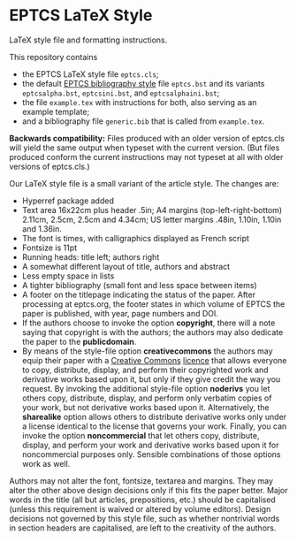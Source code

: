 # EPTCS LaTeX Style

LaTeX style file and formatting instructions.

This repository contains

* the EPTCS LaTeX style file `eptcs.cls`;
* the default [EPTCS bibliography style](http://biblio.eptcs.org/) file `eptcs.bst` and its variants `eptcsalpha.bst`, `eptcsini.bst`, and `eptcsalphaini.bst`;
* the file `example.tex` with instructions for both, also serving as an example template;
* and a bibliography file `generic.bib` that is called from `example.tex`.

**Backwards compatibility:** Files produced with an older version of eptcs.cls will yield the same output when typeset with the current version. (But files produced conform the current instructions may not typeset at all with older versions of eptcs.cls.)

Our LaTeX style file is a small variant of the article style. The changes are:

* Hyperref package added
* Text area 16x22cm plus header .5in; A4 margins (top-left-right-bottom) 2.11cm, 2.5cm, 2.5cm and 4.34cm; US letter margins .48in, 1.10in, 1.10in and 1.36in.
* The font is times, with calligraphics displayed as French script
* Fontsize is 11pt
* Running heads: title left; authors right
* A somewhat different layout of title, authors and abstract
* Less empty space in lists
* A tighter bibliography (small font and less space between items)
* A footer on the titlepage indicating the status of the paper. After processing at eptcs.org, the footer states in which volume of EPTCS the paper is published, with year, page numbers and DOI.
* If the authors choose to invoke the option **copyright**, there will a note saying that copyright is with the authors; the authors may also dedicate the paper to the **publicdomain**.
* By means of the style-file option **creativecommons** the authors may equip their paper with a [Creative Commons](http://creativecommons.org/) [licence](http://creativecommons.org/licenses/) that allows everyone to copy, distribute, display, and perform their copyrighted work and derivative works based upon it, but only if they give credit the way you request. By invoking the additional style-file option **noderivs** you let others copy, distribute, display, and perform only verbatim copies of your work, but not derivative works based upon it. Alternatively, the **sharealike** option allows others to distribute derivative works only under a license identical to the license that governs your work. Finally, you can invoke the option **noncommercial** that let others copy, distribute, display, and perform your work and derivative works based upon it for noncommercial purposes only. Sensible combinations of those options work as well.

Authors may not alter the font, fontsize, textarea and margins. They may alter the other above design decisions only if this fits the paper better. Major words in the title (all but articles, prepositions, etc.) should be capitalised (unless this requirement is waived or altered by volume editors). Design decisions not governed by this style file, such as whether nontrivial words in section headers are capitalised, are left to the creativity of the authors.

